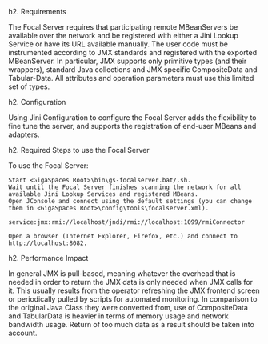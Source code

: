 h2. Requirements

The Focal Server requires that participating remote MBeanServers be available over the network and be registered with either
a Jini Lookup Service or have its URL available manually.
The user code must be instrumented according to JMX standards and registered with the exported MBeanServer.
In particular, JMX supports only primitive types (and their wrappers), standard Java collections and JMX specific CompositeData and Tabular-Data.
All attributes and operation parameters must use this limited set of types.

h2. Configuration

Using Jini Configuration to configure the Focal Server adds the flexibility to fine tune the server, and supports the registration of end-user MBeans and adapters.

h2. Required Steps to use the Focal Server

To use the Focal Server:

    Start <GigaSpaces Root>\bin\gs-focalserver.bat/.sh.
    Wait until the Focal Server finishes scanning the network for all available Jini Lookup Services and registered MBeans.
    Open JConsole and connect using the default settings (you can change them in <GigaSpaces Root>\config\tools\focalserver.xml).

    service:jmx:rmi://localhost/jndi/rmi://localhost:1099/rmiConnector

    Open a browser (Internet Explorer, Firefox, etc.) and connect to http://localhost:8082.

h2. Performance Impact

In general JMX is pull-based, meaning whatever the overhead that is needed in order to return the JMX data is only needed when JMX calls for it. 
This usually results from the operator refreshing the JMX frontend screen or periodically pulled by scripts for automated monitoring.
In comparison to the original Java Class they were converted from, use of CompositeData and TabularData is heavier in terms of memory 
usage and network bandwidth usage. Return of too much data as a result should be taken into account.